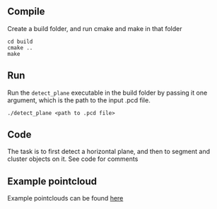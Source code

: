 ## Compile
Create a build folder, and run cmake and make in that folder
```
cd build
cmake ..
make
```


## Run
Run the `detect_plane` executable in the build folder by passing it one argument, which is the path to the input .pcd file.

```
./detect_plane <path to .pcd file>
```

## Code
The task is to first detect a horizontal plane, and then to segment and cluster objects on it.
See code for comments


## Example pointcloud
Example pointclouds can be found [here](https://bib-cloud.bib.hochschule-bonn-rhein-sieg.de/apps/files/?dir=/b-it-bots-ds&fileid=3885830)

